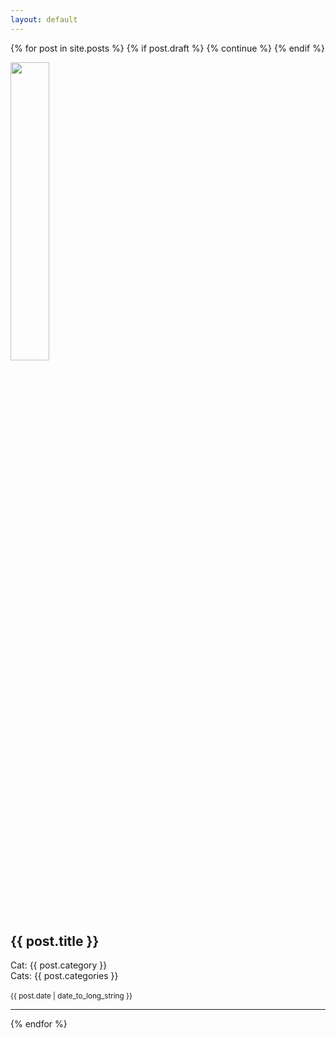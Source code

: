```yaml
---
layout: default
---
```



 {% for post in site.posts %}
  {% if post.draft %}
    {% continue %}
  {% endif %}
  <article >
    <div class="index_article" onclick="location.href='{{ post.url }}'">
      <img class="index_img" src="{{post.image}}" width="35%">
      <div class="index_excerpt" width="65%">
      <h2>{{ post.title }}</h2>
      Cat: {{ post.category }}</br>
      Cats: {{ post.categories }}</br>
      <br/><small><time datetime="{{ post.date | date: "%Y-%m-%d" }}">{{ post.date | date_to_long_string }}</time></small>
      </div>
    </div>
    <hr>
  </article>
{% endfor %}
